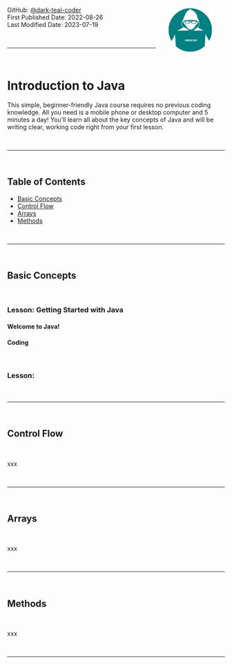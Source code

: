 <img src="https://raw.githubusercontent.com/dark-teal-coder/dark-teal-coder/main/images/coder-no-background-000-128-128.png"
    alt="coder-black-background-000-128-128.png" width="100" height="100" align="right" style="margin:0px 5%; padding: 5px;">
<p>
    GitHub: <a href="https://github.com/dark-teal-coder">@dark-teal-coder</a>
    <br />
    First Published Date: 2022-08-26
    <br />
    Last Modified Date: 2023-07-19
</p>

&nbsp;

---

&nbsp;

# Introduction to Java

This simple, beginner-friendly Java course requires no previous coding knowledge. All you need is a mobile phone or desktop computer and 5 minutes a day! You’ll learn all about the key concepts of Java and will be writing clear, working code right from your first lesson.

&nbsp;

---

&nbsp;

## Table of Contents

- [Basic Concepts](https://github.com/dark-teal-coder/course-sololearn-introduction-to-java/blob/main/course-note-sololearn-introduction-to-java.md#basic-concepts)
- [Control Flow](https://github.com/dark-teal-coder/course-sololearn-introduction-to-java/blob/main/course-note-sololearn-introduction-to-java.md#control-flow)
- [Arrays](https://github.com/dark-teal-coder/course-sololearn-introduction-to-java/blob/main/course-note-sololearn-introduction-to-java.md#arrays)
- [Methods](https://github.com/dark-teal-coder/course-sololearn-java/blob/main/course-note-sololearn-java.md#classes-and-objects)

&nbsp;

---

&nbsp;

## Basic Concepts

&nbsp;

### Lesson: Getting Started with Java

#### Welcome to Java!



#### Coding

&nbsp;

### Lesson: 

#### 



&nbsp;

---

&nbsp;

## Control Flow

&nbsp;

xxx

&nbsp;

---

&nbsp;

## Arrays

&nbsp;

xxx

&nbsp;

---

&nbsp;

## Methods

&nbsp;

xxx

&nbsp;

---

&nbsp;
